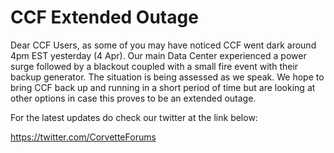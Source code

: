 # CCF Extended Outage

Dear CCF Users, as some of you may have noticed CCF went dark around 4pm EST yesterday (4 Apr). Our main Data Center experienced a power surge followed by a blackout coupled with a small fire event with their backup generator. The situation is being assessed as we speak. We hope to bring CCF back up and running in a short period of time but are looking at other options in case this proves to be an extended outage.

For the latest updates do check our twitter at the link below:

https://twitter.com/CorvetteForums
